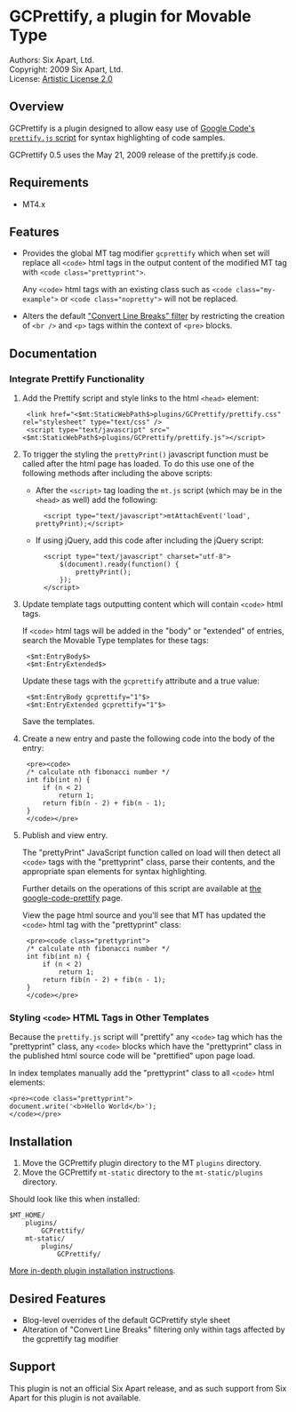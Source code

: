 # GCPrettify, a plugin for Movable Type

Authors: Six Apart, Ltd.  
Copyright: 2009 Six Apart, Ltd.  
License: [Artistic License 2.0](http://www.opensource.org/licenses/artistic-license-2.0.php)


## Overview

GCPrettify is a plugin designed to allow easy use of [Google Code's `prettify.js` script][1] for syntax highlighting of code samples.

GCPrettify 0.5 uses the May 21, 2009 release of the prettify.js code.

[1]: http://code.google.com/p/google-code-prettify/

## Requirements

* MT4.x


## Features

* Provides the global MT tag modifier `gcprettify` which when set will replace all `<code>` html tags in the output content of the modified MT tag with `<code class="prettyprint">`.

    Any `<code>` html tags with an existing class such as `<code class="my-example">` or `<code class="nopretty">` will not be replaced.

* Alters the default ["Convert Line Breaks" filter][2] by restricting the creation of `<br />` and `<p>` tags within the context of `<pre>` blocks.

[2]: http://www.movabletype.org/documentation/developer/text-filters.html

## Documentation

### Integrate Prettify Functionality

1. Add the Prettify script and style links to the html `<head>` element:

        <link href="<$mt:StaticWebPath$>plugins/GCPrettify/prettify.css" rel="stylesheet" type="text/css" />
        <script type="text/javascript" src="<$mt:StaticWebPath$>plugins/GCPrettify/prettify.js"></script>

2. To trigger the styling the `prettyPrint()` javascript function must be called after the html page has loaded. To do this use one of the following methods after including the above scripts:

    * After the `<script>` tag loading the `mt.js` script (which may be in the `<head>` as well) add the following:
    
            <script type="text/javascript">mtAttachEvent('load', prettyPrint);</script>

    * If using jQuery, add this code after including the jQuery script:

            <script type="text/javascript" charset="utf-8">
                $(document).ready(function() {
                    prettyPrint();
                });
            </script>

3. Update template tags outputting content which will contain `<code>` html tags.
    
    If `<code>` html tags will be added in the "body" or "extended" of entries, search the Movable Type templates for these tags:
        
        <$mt:EntryBody$>
        <$mt:EntryExtended$>
    
    Update these tags with the `gcprettify` attribute and a true value:
        
        <$mt:EntryBody gcprettify="1"$>
        <$mt:EntryExtended gcprettify="1"$>
    
    Save the templates.

4. Create a new entry and paste the following code into the body of the entry:

        <pre><code>
        /* calculate nth fibonacci number */
        int fib(int n) {
            if (n < 2)
                return 1;
            return fib(n - 2) + fib(n - 1);
        }
        </code></pre>

5. Publish and view entry.

    The "prettyPrint" JavaScript function called on load will then detect all `<code>` tags with the "prettyprint" class, parse their contents, and the appropriate span elements for syntax highlighting.

    Further details on the operations of this script are available at [the google-code-prettify](http://code.google.com/p/google-code-prettify/) page.

    View the page html source and you'll see that MT has updated the `<code>` html tag with the "prettyprint" class:

        <pre><code class="prettyprint">
        /* calculate nth fibonacci number */
        int fib(int n) {
            if (n < 2)
                return 1;
            return fib(n - 2) + fib(n - 1);
        }
        </code></pre>


### Styling `<code>` HTML Tags in Other Templates

Because the `prettify.js` script will "prettify" any `<code>` tag which has the "prettyprint" class, any `<code>` blocks which have the "prettyprint" class in the published html source code will be "prettified" upon page load.

In index templates manually add the "prettyprint" class to all `<code>` html elements:

    <pre><code class="prettyprint">
    document.write('<b>Hello World</b>');
    </code></pre>


## Installation

1. Move the GCPrettify plugin directory to the MT `plugins` directory.
2. Move the GCPrettify `mt-static` directory to the `mt-static/plugins` directory.

Should look like this when installed:

    $MT_HOME/
        plugins/
            GCPrettify/
        mt-static/
            plugins/
                GCPrettify/

[More in-depth plugin installation instructions](http://tinyurl.com/easy-plugin-install).


## Desired Features

* Blog-level overrides of the default GCPrettify style sheet
* Alteration of "Convert Line Breaks" filtering only within tags affected by the gcprettify tag modifier


## Support

This plugin is not an official Six Apart release, and as such support from Six Apart for this plugin is not available.